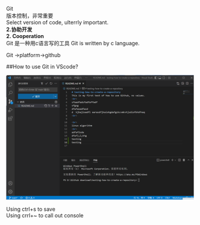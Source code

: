 Git  
版本控制，非常重要  
Select version of code, ulterrly important.  
**2.协助开发**  
**2. Cooperation**  
Git 是一种用c语言写的工具  Git is written by c language.  
  
Git ->platform->github  
  
##How to use Git in VScode?  
  
![1.1](https://github.com/knightsummon/B-S_introductory-course/blob/main/Photoes/Snipaste_2022-08-28_13-14-24.png)  
  
Using ctrl+s to save   
Using crrl+~ to call out console  
